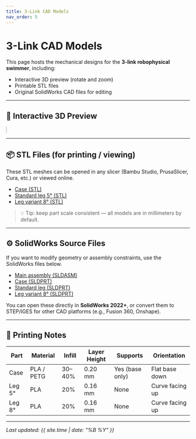 ```yaml
---
title: 3-Link CAD Models
nav_order: 5
---
```


# 3-Link CAD Models

This page hosts the mechanical designs for the **3-link robophysical swimmer**, including:
- Interactive 3D preview (rotate and zoom)
- Printable STL files
- Original SolidWorks CAD files for editing

---

## 🧩 Interactive 3D Preview

<script type="module" src="https://unpkg.com/@google/model-viewer/dist/model-viewer.min.js"></script>

<model-viewer src="files/assem1.glb"
              camera-controls
              auto-rotate
              style="width:100%; max-width:600px; height:400px; background-color:#f8f8f8; border:1px solid #ccc; border-radius:8px; margin-top:16px;">
</model-viewer>

---

## 📦 STL Files (for printing / viewing)

These STL meshes can be opened in any slicer (Bambu Studio, PrusaSlicer, Cura, etc.) or viewed online.

- [Case (STL)](files/case.STL)  
- [Standard leg 5° (STL)](files/sta_leg_5.STL)  
- [Leg variant 8° (STL)](files/sta_leg_8.STL)

> 💡 Tip: keep part scale consistent — all models are in millimeters by default.

---

## ⚙️ SolidWorks Source Files

If you want to modify geometry or assembly constraints, use the SolidWorks files below.

- [Main assembly (SLDASM)](files/Assem1.SLDASM)  
- [Case (SLDPRT)](files/case.SLDPRT)  
- [Standard leg (SLDPRT)](files/sta_leg.SLDPRT)  
- [Leg variant 8° (SLDPRT)](files/sta_leg_8.SLDPRT)

You can open these directly in **SolidWorks 2022+**, or convert them to STEP/IGES for other CAD platforms (e.g., Fusion 360, Onshape).

---

## 🧱 Printing Notes

| Part | Material | Infill | Layer Height | Supports | Orientation |
|------|-----------|---------|---------------|-----------|--------------|
| Case | PLA / PETG | 30–40% | 0.20 mm | Yes (base only) | Flat base down |
| Leg 5° | PLA | 20% | 0.16 mm | None | Curve facing up |
| Leg 8° | PLA | 20% | 0.16 mm | None | Curve facing up |



---

_Last updated: {{ site.time | date: "%B %Y" }}_
